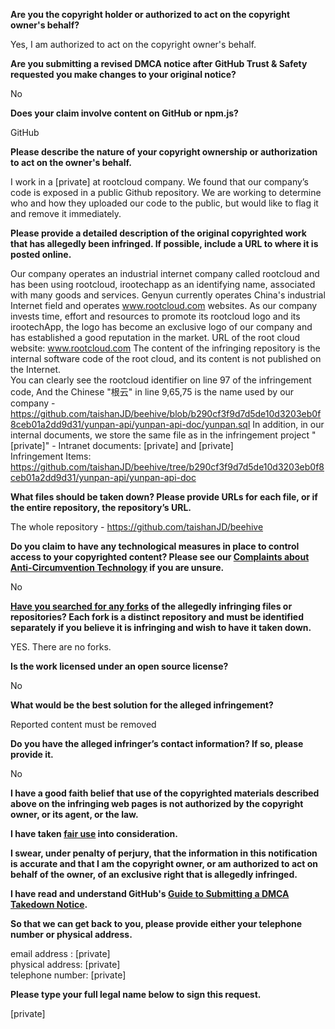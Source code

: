 **Are you the copyright holder or authorized to act on the copyright owner's behalf?**

Yes, I am authorized to act on the copyright owner's behalf.

**Are you submitting a revised DMCA notice after GitHub Trust & Safety requested you make changes to your original notice?**

No

**Does your claim involve content on GitHub or npm.js?**

GitHub

**Please describe the nature of your copyright ownership or authorization to act on the owner's behalf.**

I work in a [private] at rootcloud company. We found that our company’s code is exposed in a public Github repository. We are working to determine who and how they uploaded our code to the public, but would like to flag it and remove it immediately.

**Please provide a detailed description of the original copyrighted work that has allegedly been infringed. If possible, include a URL to where it is posted online.**

Our company operates an industrial internet company called rootcloud and has been using rootcloud, irootechapp as an identifying name, associated with many goods and services. Genyun currently operates China's industrial Internet field and operates www.rootcloud.com websites. As our company invests time, effort and resources to promote its rootcloud logo and its irootechApp, the logo has become an exclusive logo of our company and has established a good reputation in the market. URL of the root cloud website: www.rootcloud.com
The content of the infringing repository is the internal software code of the root cloud, and its content is not published on the Internet.  
You can clearly see the rootcloud identifier on line 97 of the infringement code, And the Chinese "根云" in line 9,65,75 is the name used by our company - https://github.com/taishanJD/beehive/blob/b290cf3f9d7d5de10d3203eb0f8ceb01a2dd9d31/yunpan-api/yunpan-api-doc/yunpan.sql
In addition, in our internal documents, we store the same file as in the infringement project "[private]" -
Intranet documents: [private] and [private]  
Infringement Items:
https://github.com/taishanJD/beehive/tree/b290cf3f9d7d5de10d3203eb0f8ceb01a2dd9d31/yunpan-api/yunpan-api-doc

**What files should be taken down? Please provide URLs for each file, or if the entire repository, the repository’s URL.**

The whole repository - https://github.com/taishanJD/beehive

**Do you claim to have any technological measures in place to control access to your copyrighted content? Please see our <a href="https://docs.github.com/articles/guide-to-submitting-a-dmca-takedown-notice#complaints-about-anti-circumvention-technology">Complaints about Anti-Circumvention Technology</a> if you are unsure.**

No

**<a href="https://docs.github.com/articles/dmca-takedown-policy#b-what-about-forks-or-whats-a-fork">Have you searched for any forks</a> of the allegedly infringing files or repositories? Each fork is a distinct repository and must be identified separately if you believe it is infringing and wish to have it taken down.**

YES.
There are no forks.

**Is the work licensed under an open source license?**

No

**What would be the best solution for the alleged infringement?**

Reported content must be removed

**Do you have the alleged infringer’s contact information? If so, please provide it.**

No

**I have a good faith belief that use of the copyrighted materials described above on the infringing web pages is not authorized by the copyright owner, or its agent, or the law.**

**I have taken <a href="https://www.lumendatabase.org/topics/22">fair use</a> into consideration.**

**I swear, under penalty of perjury, that the information in this notification is accurate and that I am the copyright owner, or am authorized to act on behalf of the owner, of an exclusive right that is allegedly infringed.**

**I have read and understand GitHub's <a href="https://docs.github.com/articles/guide-to-submitting-a-dmca-takedown-notice/">Guide to Submitting a DMCA Takedown Notice</a>.**

**So that we can get back to you, please provide either your telephone number or physical address.**

email address : [private]  
physical address: [private]  
telephone number: [private]  

**Please type your full legal name below to sign this request.**

[private]  
